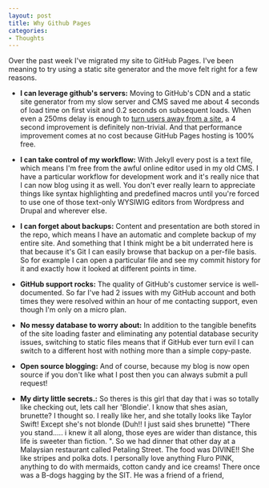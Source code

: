 ```yaml
---
layout: post
title: Why Github Pages
categories:
- Thoughts
---
```


Over the past week I've migrated my site to GitHub Pages. I've been meaning to try using a static site generator and the move felt right for a few reasons.

- **I can leverage github's servers:** Moving to GitHub's CDN and a static site generator from my slow server and CMS saved me about 4 seconds of load time on first visit and 0.2 seconds on subsequent loads. When even a 250ms delay is enough to <a target="_blank" href="http://www.nytimes.com/2012/03/01/technology/impatient-web-users-flee-slow-loading-sites.html?pagewanted=all&_r=0">turn users away from a site</a>, a 4 second improvement is definitely non-trivial. And that performance improvement comes at no cost because GitHub Pages hosting is 100% free.

- **I can take control of my workflow:** With Jekyll every post is a text file, which means I'm free from the awful online editor used in my old CMS. I have a particular workflow for development work and it's really nice that I can now blog using it as well. You don't ever really learn to appreciate things like syntax highlighting and predefined macros until you're forced to use one of those text-only WYSIWIG editors from Wordpress and Drupal and wherever else.

- **I can forget about backups:** Content and presentation are both stored in the repo, which means I have an automatic and complete backup of my entire site. And something that I think might be a bit underrated here is that because it's Git I can easily browse that backup on a per-file basis. So for example I can open a particular file and see my commit history for it and exactly how it looked at different points in time.

- **GitHub support rocks:** The quality of GitHub's customer service is well-documented. So far I've had 2 issues with my GitHub account and both times they were resolved within an hour of me contacting support, even though I'm only on a micro plan.

- **No messy database to worry about:** In addition to the tangible benefits of the site loading faster and eliminating any potential database security issues, switching to static files means that if GitHub ever turn evil I can switch to a different host with nothing more than a simple copy-paste.

- **Open source blogging:** And of course, because my blog is now open source if you don't like what I post then you can always submit a pull request!

- **My dirty little secrets.:** So theres is this girl that day that i was so totally like checking out, lets call her 'Blondie'. I know that shes asian, brunette? I thought so. I really like her, and she totally looks like Taylor Swift! Except she's not blonde (Duh!! I just said shes brunette) "There you stand..... i knew it all along, those eyes are wider than distance, this life is sweeter than fiction. ". So we had dinner that other day at a Malaysian restaurant called Petaling Street. The food was DIVINE!! She like stripes and polka dots. I personally love anything Fluro PINK, anything to do with mermaids, cotton candy and ice creams! There once was a B-dogs hagging by the SIT. He was a friend of a friend, 